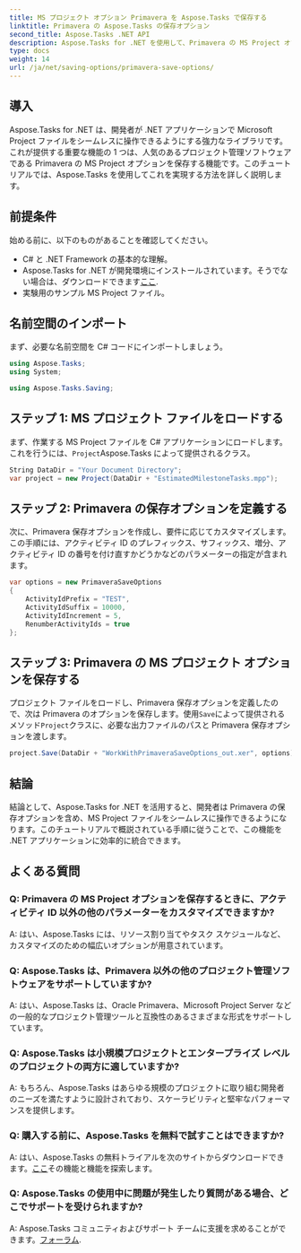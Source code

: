 ```yaml
---
title: MS プロジェクト オプション Primavera を Aspose.Tasks で保存する
linktitle: Primavera の Aspose.Tasks の保存オプション
second_title: Aspose.Tasks .NET API
description: Aspose.Tasks for .NET を使用して、Primavera の MS Project オプションをシームレスに保存する方法を説明します。ステップバイステップのチュートリアルに従ってください。
type: docs
weight: 14
url: /ja/net/saving-options/primavera-save-options/
---
```

## 導入
Aspose.Tasks for .NET は、開発者が .NET アプリケーションで Microsoft Project ファイルをシームレスに操作できるようにする強力なライブラリです。これが提供する重要な機能の 1 つは、人気のあるプロジェクト管理ソフトウェアである Primavera の MS Project オプションを保存する機能です。このチュートリアルでは、Aspose.Tasks を使用してこれを実現する方法を詳しく説明します。
## 前提条件
始める前に、以下のものがあることを確認してください。
- C# と .NET Framework の基本的な理解。
-  Aspose.Tasks for .NET が開発環境にインストールされています。そうでない場合は、ダウンロードできます[ここ](https://releases.aspose.com/tasks/net/).
- 実験用のサンプル MS Project ファイル。

## 名前空間のインポート
まず、必要な名前空間を C# コードにインポートしましょう。
```csharp
using Aspose.Tasks;
using System;

using Aspose.Tasks.Saving;
```
## ステップ 1: MS プロジェクト ファイルをロードする
まず、作業する MS Project ファイルを C# アプリケーションにロードします。これを行うには、`Project`Aspose.Tasks によって提供されるクラス。
```csharp
String DataDir = "Your Document Directory";
var project = new Project(DataDir + "EstimatedMilestoneTasks.mpp");
```
## ステップ 2: Primavera の保存オプションを定義する
次に、Primavera 保存オプションを作成し、要件に応じてカスタマイズします。この手順には、アクティビティ ID のプレフィックス、サフィックス、増分、アクティビティ ID の番号を付け直すかどうかなどのパラメーターの指定が含まれます。
```csharp
var options = new PrimaveraSaveOptions
{
    ActivityIdPrefix = "TEST",
    ActivityIdSuffix = 10000,
    ActivityIdIncrement = 5,
    RenumberActivityIds = true
};
```
## ステップ 3: Primavera の MS プロジェクト オプションを保存する
プロジェクト ファイルをロードし、Primavera 保存オプションを定義したので、次は Primavera のオプションを保存します。使用`Save`によって提供されるメソッド`Project`クラスに、必要な出力ファイルのパスと Primavera 保存オプションを渡します。
```csharp
project.Save(DataDir + "WorkWithPrimaveraSaveOptions_out.xer", options);
```

## 結論
結論として、Aspose.Tasks for .NET を活用すると、開発者は Primavera の保存オプションを含め、MS Project ファイルをシームレスに操作できるようになります。このチュートリアルで概説されている手順に従うことで、この機能を .NET アプリケーションに効率的に統合できます。
## よくある質問
### Q: Primavera の MS Project オプションを保存するときに、アクティビティ ID 以外の他のパラメーターをカスタマイズできますか?
A: はい、Aspose.Tasks には、リソース割り当てやタスク スケジュールなど、カスタマイズのための幅広いオプションが用意されています。
### Q: Aspose.Tasks は、Primavera 以外の他のプロジェクト管理ソフトウェアをサポートしていますか?
A: はい、Aspose.Tasks は、Oracle Primavera、Microsoft Project Server などの一般的なプロジェクト管理ツールと互換性のあるさまざまな形式をサポートしています。
### Q: Aspose.Tasks は小規模プロジェクトとエンタープライズ レベルのプロジェクトの両方に適していますか?
A: もちろん、Aspose.Tasks はあらゆる規模のプロジェクトに取り組む開発者のニーズを満たすように設計されており、スケーラビリティと堅牢なパフォーマンスを提供します。
### Q: 購入する前に、Aspose.Tasks を無料で試すことはできますか?
 A: はい、Aspose.Tasks の無料トライアルを次のサイトからダウンロードできます。[ここ](https://releases.aspose.com/)その機能と機能を探索します。
### Q: Aspose.Tasks の使用中に問題が発生したり質問がある場合、どこでサポートを受けられますか?
A: Aspose.Tasks コミュニティおよびサポート チームに支援を求めることができます。[フォーラム](https://forum.aspose.com/c/tasks/15).